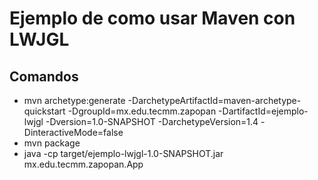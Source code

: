# Ejemplo de como usar Maven con LWJGL

## Comandos

* mvn archetype:generate -DarchetypeArtifactId=maven-archetype-quickstart -DgroupId=mx.edu.tecmm.zapopan -DartifactId=ejemplo-lwjgl -Dversion=1.0-SNAPSHOT -DarchetypeVersion=1.4 -DinteractiveMode=false
* mvn package
* java -cp target/ejemplo-lwjgl-1.0-SNAPSHOT.jar mx.edu.tecmm.zapopan.App
